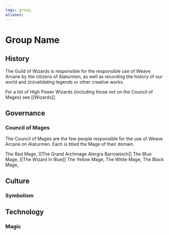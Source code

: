 ```yaml
---
tags: group, 
aliases:
---
```


# Group Name
## History
The Guild of Wizards is responsible for the responsible use of Weave Arcane by the citizens of Alaturmen, as well as recording the history of our world and (in)validating legends or other creative works. 

For a list of High Power Wizards (including those not on the Council of Mages) see [[Wizards]].

## Governance
### Council of Mages
The Council of Mages are the few people responsible for the use of Weave Arcane on Alaturmen. Each is titled the Mage of their domain.

The Red Mage, [[The Grand Archmage Alergra Barrowinch]]
The Blue Mage, [[The Wizard In Blue]]
The Yellow Mage,
The White Mage,
The Black Mage,
## Culture
### Symbolism
## Technology
### Magic